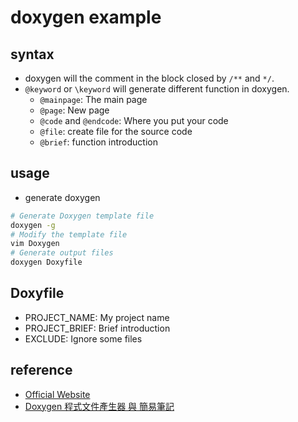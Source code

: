# doxygen example

## syntax

* doxygen will the comment in the block closed by `/**` and `*/`.
* `@keyword` or `\keyword` will generate different function in doxygen.
  - `@mainpage`: The main page
  - `@page`: New page
  - `@code` and `@endcode`: Where you put your code 
  - `@file`: create file for the source code
  - `@brief`: function introduction

## usage

* generate doxygen

```bash
# Generate Doxygen template file
doxygen -g
# Modify the template file
vim Doxygen
# Generate output files
doxygen Doxyfile
```

## Doxyfile

* PROJECT_NAME: My project name
* PROJECT_BRIEF: Brief introduction
* EXCLUDE: Ignore some files

## reference

* [Official Website](https://www.doxygen.nl/index.html)
* [Doxygen 程式文件產生器 與 簡易筆記](https://blog.longwin.com.tw/2011/04/doxygen-document-generator-2011/)

